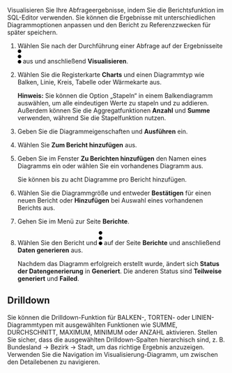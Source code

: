 Visualisieren Sie Ihre Abfrageergebnisse, indem Sie die Berichtsfunktion im SQL-Editor verwenden. Sie können die Ergebnisse mit unterschiedlichen Diagrammoptionen anpassen und den Bericht zu Referenzzwecken für später speichern.

1.  Wählen Sie nach der Durchführung einer Abfrage auf der Ergebnisseite ![Kabob menu icon](Images/kxu1689287376217.svg) aus und anschließend **Visualisieren**.

2.  Wählen Sie die Registerkarte **Charts** und einen Diagrammtyp wie Balken, Linie, Kreis, Tabelle oder Wärmekarte aus.

    **Hinweis:** Sie können die Option „Stapeln“ in einem Balkendiagramm auswählen, um alle eindeutigen Werte zu stapeln und zu addieren. Außerdem können Sie die Aggregatfunktionen **Anzahl** und **Summe** verwenden, während Sie die Stapelfunktion nutzen.

3.  Geben Sie die Diagrammeigenschaften und **Ausführen** ein.

4.  Wählen Sie **Zum Bericht hinzufügen** aus.

5.  Geben Sie im Fenster **Zu Berichten hinzufügen** den Namen eines Diagramms ein oder wählen Sie ein vorhandenes Diagramm aus.

    Sie können bis zu acht Diagramme pro Bericht hinzufügen.

6.  Wählen Sie die Diagrammgröße und entweder **Bestätigen** für einen neuen Bericht oder **Hinzufügen** bei Auswahl eines vorhandenen Berichts aus.

7.  Gehen Sie im Menü zur Seite **Berichte**.

8.  Wählen Sie den Bericht und ![Kabob menu icon](Images/kxu1689287376217.svg) auf der Seite **Berichte** und anschließend **Daten generieren** aus.

    Nachdem das Diagramm erfolgreich erstellt wurde, ändert sich **Status der Datengenerierung** in **Generiert**. Die anderen Status sind **Teilweise generiert** und **Failed**.

Drilldown
---------

Sie können die Drilldown-Funktion für BALKEN-, TORTEN- oder LINIEN-Diagrammtypen mit ausgewählten Funktionen wie SUMME, DURCHSCHNITT, MAXIMUM, MINIMUM oder ANZAHL aktivieren. Stellen Sie sicher, dass die ausgewählten Drilldown-Spalten hierarchisch sind, z. B. Bundesland → Bezirk → Stadt, um das richtige Ergebnis anzuzeigen. Verwenden Sie die Navigation im Visualisierung-Diagramm, um zwischen den Detailebenen zu navigieren.

